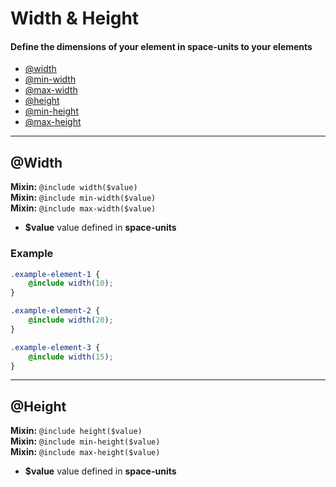 # Width & Height
#### Define the dimensions of your element in space-units to your elements

- [@width](#width)
- [@min-width](#width)
- [@max-width](#width)
- [@height](#height)
- [@min-height](#height)
- [@max-height](#height)

---
## @Width
**Mixin:** `@include width($value)`<br>
**Mixin:** `@include min-width($value)`<br>
**Mixin:** `@include max-width($value)`<br>

- **$value** value defined in **space-units**


### Example
<Layout-Dimensions-Width content="10 space-units width"/>

```scss {2,6,10}
.example-element-1 {
	@include width(10);
}

.example-element-2 {
	@include width(20);
}

.example-element-3 {
	@include width(15);
}
``` 


---
## @Height
**Mixin:** `@include height($value)` <br>
**Mixin:** `@include min-height($value)`<br>
**Mixin:** `@include max-height($value)`<br>

- **$value** value defined in **space-units**

